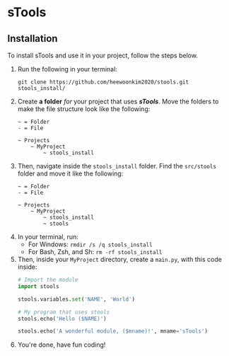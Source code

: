 # sTools
## Installation
To install sTools and use it in your project, follow the steps below.
1. Run the following in your terminal:
    ```
    git clone https://github.com/heewoonkim2020/stools.git stools_install/
    ```
2. Create **a folder** _for_ your project that uses **_sTools_**. Move the folders to make the file structure look like the following:
    ```
    ~ = Folder
    - = File

    ~ Projects
        ~ MyProject
            ~ stools_install
    ```
3. Then, navigate inside the ```stools_install``` folder. Find the ```src/stools``` folder and move it like the following:
    ```
    ~ = Folder
    - = File

    ~ Projects
        ~ MyProject
            ~ stools_install
            ~ stools
    ```
4. In your terminal, run:
    - For Windows: ```rmdir /s /q stools_install```
    - For Bash, Zsh, and Sh: ```rm -rf stools_install```
5. Then, inside your ```MyProject``` directory, create a ```main.py```, with this code inside:
    ```py
    # Import the module
    import stools

    stools.variables.set('NAME', 'World')

    # My program that uses stools
    stools.echo('Hello ($NAME)')
    
    stools.echo('A wonderful module, ($mname)!', mname='sTools')
    ```
6. You're done, have fun coding!